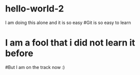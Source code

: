 # hello-world-2
I am doing this alone and it is so easy 
#Git is so easy to learn
# I am a fool that i did not learn it before
#But I am on the track now :)
